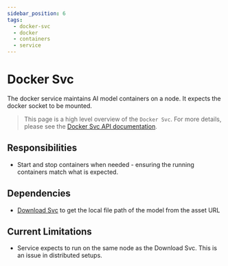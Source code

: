 ```yaml
---
sidebar_position: 6
tags:
  - docker-svc
  - docker
  - containers
  - service
---
```


# Docker Svc

The docker service maintains AI model containers on a node. It expects the docker socket to be mounted.

> This page is a high level overview of the `Docker Svc`. For more details, please see the [Docker Svc API documentation](/docs/singulatron/launch-container).

## Responsibilities

- Start and stop containers when needed - ensuring the running containers match what is expected.

## Dependencies

- [Download Svc](/docs/services/download-svc) to get the local file path of the model from the asset URL

## Current Limitations

- Service expects to run on the same node as the Download Svc. This is an issue in distributed setups.